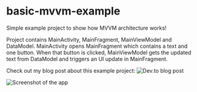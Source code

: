 # basic-mvvm-example
Simple example project to show how MVVM architecture works!

Project contains MainActivity, MainFragment, MainViewModel and DataModel. MainActivity opens MainFragment which contains a text and one button. When that button is clicked, MainViewModel gets the updated text from DataModel and triggers an UI update in MainFragment.

Check out my blog post about this example project: ![Dev.to blog post](https://dev.to/whatminjacodes/simple-example-of-mvvm-architecture-in-kotlin-4j5b)

![Screenshot of the app](https://github.com/whatminjacodes/basic-mvvm-example/tree/main/screenshots/small-screenshot.png?raw=true)
